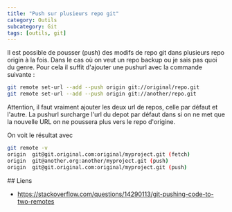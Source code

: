 ```yaml
---
title: "Push sur plusieurs repo git"
category: Outils
subcategory: Git
tags: [outils, git]
---
```

Il est possible de pousser (push) des modifs de repo git dans plusieurs repo origin à la fois. Dans le cas où on veut
un repo backup ou je sais pas quoi du genre. Pour cela il suffit d'ajouter une pushurl avec la commande suivante :

```sh
git remote set-url --add --push origin git://original/repo.git
git remote set-url --add --push origin git://another/repo.git
```

Attention, il faut vraiment ajouter les deux url de repos, celle par défaut et l'autre. La pushurl surcharge l'url du
depot par défaut dans si on ne met que la nouvelle URL on ne poussera plus vers le repo d'origine.

On voit le résultat avec

```sh
git remote -v
origin  git@git.original.com:original/myproject.git (fetch)
origin  git@another.org:another/myproject.git (push)
origin  git@git.original.com:original/myproject.git (push)
```

## Liens
* <https://stackoverflow.com/questions/14290113/git-pushing-code-to-two-remotes>

